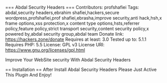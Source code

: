 === Abdal Security Headers ===
Contributors: profshafiei
Tags: abdal,security headers,ebrahim shafiei,hackers,secure wordpress,profshafiei,prof shafiei,ebrasha,improve security,anti hack,hsh,x frame options,xss protection,x content type options,hsts,referrer policy,feature policy,strict transport security,content security policy,x powered by,abdal security group,abdal team
Donate link: https://hackers.zone/donate
Requires at least: 3.0
Tested up to: 5.1.1
Requires PHP: 5.5
License: GPL v3
License URI: https://www.gnu.org/licenses/gpl.html

Improve Your WebSite security With Abdal Security Headers

== Installation ==
After Install Abdal Security Headers Please Just Active This Plugin And Enjoy!
